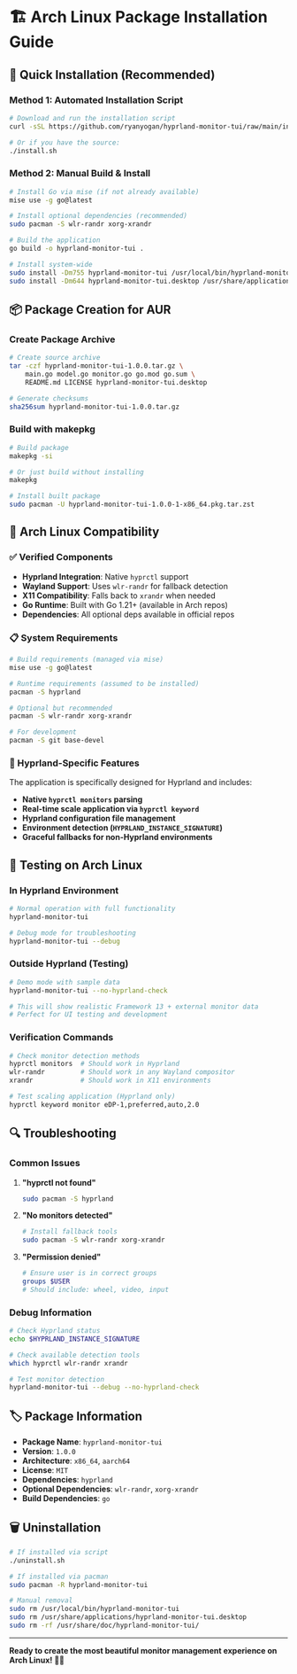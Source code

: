 # 🏗️ Arch Linux Package Installation Guide

## 🚀 Quick Installation (Recommended)

### Method 1: Automated Installation Script

```bash
# Download and run the installation script
curl -sSL https://github.com/ryanyogan/hyprland-monitor-tui/raw/main/install.sh | bash

# Or if you have the source:
./install.sh
```

### Method 2: Manual Build & Install

```bash
# Install Go via mise (if not already available)
mise use -g go@latest

# Install optional dependencies (recommended)
sudo pacman -S wlr-randr xorg-xrandr

# Build the application
go build -o hyprland-monitor-tui .

# Install system-wide
sudo install -Dm755 hyprland-monitor-tui /usr/local/bin/hyprland-monitor-tui
sudo install -Dm644 hyprland-monitor-tui.desktop /usr/share/applications/hyprland-monitor-tui.desktop
```

## 📦 Package Creation for AUR

### Create Package Archive

```bash
# Create source archive
tar -czf hyprland-monitor-tui-1.0.0.tar.gz \
    main.go model.go monitor.go go.mod go.sum \
    README.md LICENSE hyprland-monitor-tui.desktop

# Generate checksums
sha256sum hyprland-monitor-tui-1.0.0.tar.gz
```

### Build with makepkg

```bash
# Build package
makepkg -si

# Or just build without installing
makepkg

# Install built package
sudo pacman -U hyprland-monitor-tui-1.0.0-1-x86_64.pkg.tar.zst
```

## 🔧 Arch Linux Compatibility

### ✅ Verified Components

- **Hyprland Integration**: Native `hyprctl` support
- **Wayland Support**: Uses `wlr-randr` for fallback detection
- **X11 Compatibility**: Falls back to `xrandr` when needed
- **Go Runtime**: Built with Go 1.21+ (available in Arch repos)
- **Dependencies**: All optional deps available in official repos

### 📋 System Requirements

```bash
# Build requirements (managed via mise)
mise use -g go@latest

# Runtime requirements (assumed to be installed)
pacman -S hyprland

# Optional but recommended
pacman -S wlr-randr xorg-xrandr

# For development
pacman -S git base-devel
```

### 🎯 Hyprland-Specific Features

The application is specifically designed for Hyprland and includes:

- **Native `hyprctl monitors` parsing**
- **Real-time scale application via `hyprctl keyword`**
- **Hyprland configuration file management**
- **Environment detection (`HYPRLAND_INSTANCE_SIGNATURE`)**
- **Graceful fallbacks for non-Hyprland environments**

## 🧪 Testing on Arch Linux

### In Hyprland Environment

```bash
# Normal operation with full functionality
hyprland-monitor-tui

# Debug mode for troubleshooting
hyprland-monitor-tui --debug
```

### Outside Hyprland (Testing)

```bash
# Demo mode with sample data
hyprland-monitor-tui --no-hyprland-check

# This will show realistic Framework 13 + external monitor data
# Perfect for UI testing and development
```

### Verification Commands

```bash
# Check monitor detection methods
hyprctl monitors  # Should work in Hyprland
wlr-randr         # Should work in any Wayland compositor
xrandr            # Should work in X11 environments

# Test scaling application (Hyprland only)
hyprctl keyword monitor eDP-1,preferred,auto,2.0
```

## 🔍 Troubleshooting

### Common Issues

1. **"hyprctl not found"**
   ```bash
   sudo pacman -S hyprland
   ```

2. **"No monitors detected"**
   ```bash
   # Install fallback tools
   sudo pacman -S wlr-randr xorg-xrandr
   ```

3. **"Permission denied"**
   ```bash
   # Ensure user is in correct groups
   groups $USER
   # Should include: wheel, video, input
   ```

### Debug Information

```bash
# Check Hyprland status
echo $HYPRLAND_INSTANCE_SIGNATURE

# Check available detection tools
which hyprctl wlr-randr xrandr

# Test monitor detection
hyprland-monitor-tui --debug --no-hyprland-check
```

## 🏷️ Package Information

- **Package Name**: `hyprland-monitor-tui`
- **Version**: `1.0.0`
- **Architecture**: `x86_64`, `aarch64`
- **License**: `MIT`
- **Dependencies**: `hyprland`
- **Optional Dependencies**: `wlr-randr`, `xorg-xrandr`
- **Build Dependencies**: `go`

## 🗑️ Uninstallation

```bash
# If installed via script
./uninstall.sh

# If installed via pacman
sudo pacman -R hyprland-monitor-tui

# Manual removal
sudo rm /usr/local/bin/hyprland-monitor-tui
sudo rm /usr/share/applications/hyprland-monitor-tui.desktop
sudo rm -rf /usr/share/doc/hyprland-monitor-tui/
```

---

**Ready to create the most beautiful monitor management experience on Arch Linux! 🎨✨** 
